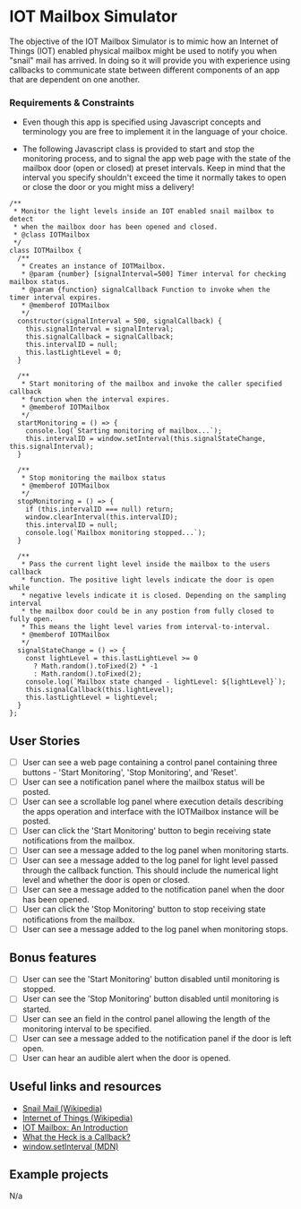 # IOT Mailbox Simulator

The objective of the IOT Mailbox Simulator is to mimic how an Internet of Things
(IOT) enabled physical mailbox might be used to notify you when "snail" mail
has arrived. In doing so it will provide you with experience using callbacks
to communicate state between different components of an app that are dependent
on one another.

### Requirements & Constraints

- Even though this app is specified using Javascript concepts and terminology
  you are free to implement it in the language of your choice.

- The following Javascript class is provided to start and stop the monitoring
  process, and to signal the app web page with the state of the mailbox door
  (open or closed) at preset intervals. Keep in mind that the interval you specify
  shouldn't exceed the time it normally takes to open or close the door or you
  might miss a delivery!

```
/**
 * Monitor the light levels inside an IOT enabled snail mailbox to detect
 * when the mailbox door has been opened and closed.
 * @class IOTMailbox
 */
class IOTMailbox {
  /**
   * Creates an instance of IOTMailbox.
   * @param {number} [signalInterval=500] Timer interval for checking mailbox status.
   * @param {function} signalCallback Function to invoke when the timer interval expires.
   * @memberof IOTMailbox
   */
  constructor(signalInterval = 500, signalCallback) {
    this.signalInterval = signalInterval;
    this.signalCallback = signalCallback;
    this.intervalID = null;
    this.lastLightLevel = 0;
  }

  /**
   * Start monitoring of the mailbox and invoke the caller specified callback
   * function when the interval expires.
   * @memberof IOTMailbox
   */
  startMonitoring = () => {
    console.log(`Starting monitoring of mailbox...`);
    this.intervalID = window.setInterval(this.signalStateChange, this.signalInterval);
  }

  /**
   * Stop monitoring the mailbox status
   * @memberof IOTMailbox
   */
  stopMonitoring = () => {
    if (this.intervalID === null) return;
    window.clearInterval(this.intervalID);
    this.intervalID = null;
    console.log(`Mailbox monitoring stopped...`);
  }

  /**
   * Pass the current light level inside the mailbox to the users callback
   * function. The positive light levels indicate the door is open while
   * negative levels indicate it is closed. Depending on the sampling interval
   * the mailbox door could be in any postion from fully closed to fully open.
   * This means the light level varies from interval-to-interval.
   * @memberof IOTMailbox
   */
  signalStateChange = () => {
    const lightLevel = this.lastLightLevel >= 0
      ? Math.random().toFixed(2) * -1
      : Math.random().toFixed(2);
    console.log(`Mailbox state changed - lightLevel: ${lightLevel}`);
    this.signalCallback(this.lightLevel);
    this.lastLightLevel = lightLevel;
  }
};
```

## User Stories

- [ ] User can see a web page containing a control panel containing three
      buttons - 'Start Monitoring', 'Stop Monitoring', and 'Reset'.
- [ ] User can see a notification panel where the mailbox status will be posted.
- [ ] User can see a scrollable log panel where execution details describing
      the apps operation and interface with the IOTMailbox instance will be posted.
- [ ] User can click the 'Start Monitoring' button to begin receiving state
      notifications from the mailbox.
- [ ] User can see a message added to the log panel when monitoring starts.
- [ ] User can see a message added to the log panel for light level passed
      through the callback function. This should include the numerical light level
      and whether the door is open or closed.
- [ ] User can see a message added to the notification panel when the door has
      been opened.
- [ ] User can click the 'Stop Monitoring' button to stop receiving state
      notifications from the mailbox.
- [ ] User can see a message added to the log panel when monitoring stops.

## Bonus features

- [ ] User can see the 'Start Monitoring' button disabled until monitoring is
      stopped.
- [ ] User can see the 'Stop Monitoring' button disabled until monitoring is
      started.
- [ ] User can see an field in the control panel allowing the length of the
      monitoring interval to be specified.
- [ ] User can see a message added to the notification panel if the door is
      left open.
- [ ] User can hear an audible alert when the door is opened.

## Useful links and resources

- [Snail Mail (Wikipedia)](https://en.wikipedia.org/wiki/Snail_mail)
- [Internet of Things (Wikipedia)](https://en.wikipedia.org/wiki/Internet_of_things)
- [IOT Mailbox: An Introduction](https://iotexpert.com/2018/08/13/iot-mailbox-an-introduction/)
- [What the Heck is a Callback?](https://codeburst.io/javascript-what-the-heck-is-a-callback-aba4da2deced)
- [window.setInterval (MDN)](https://developer.mozilla.org/en-US/docs/Web/API/WindowOrWorkerGlobalScope/setInterval)

## Example projects

N/a
